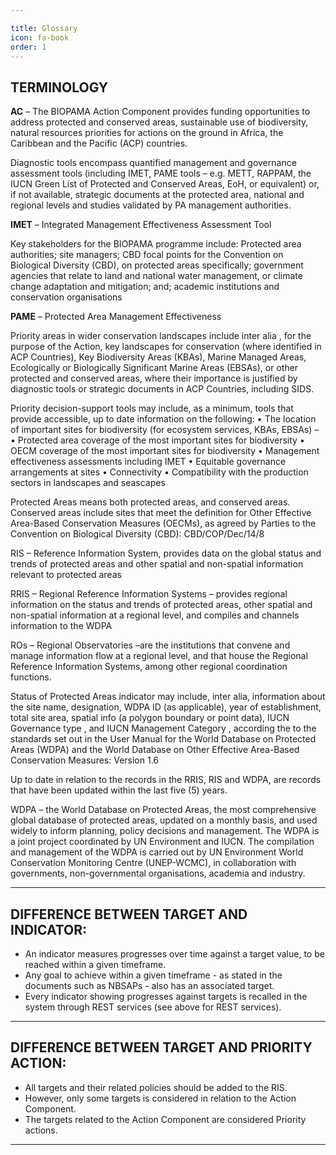 ```yaml
---

title: Glossary
icon: fa-book
order: 1
---
```


## TERMINOLOGY

**AC** – The BIOPAMA Action Component provides funding opportunities to address protected and conserved areas, sustainable use of biodiversity, natural resources priorities for actions on the ground in Africa, the Caribbean and the Pacific (ACP) countries.

Diagnostic tools encompass quantified management and governance assessment tools (including IMET, PAME tools – e.g. METT, RAPPAM, the IUCN Green List of Protected and Conserved Areas, EoH, or equivalent) or, if not available, strategic documents at the protected area, national and regional levels and studies validated by PA management authorities. 

**IMET** – Integrated Management Effectiveness Assessment Tool 

Key stakeholders for the BIOPAMA programme include: Protected area authorities; site managers; CBD focal points for the Convention on Biological Diversity (CBD), on protected areas specifically; government agencies that relate to land and national water management, or climate change adaptation and mitigation; and; academic institutions and conservation organisations


**PAME** – Protected Area Management Effectiveness

Priority areas in wider conservation landscapes include inter alia , for the purpose of the Action, key landscapes for conservation (where identified in ACP Countries), Key Biodiversity Areas (KBAs), Marine Managed Areas, Ecologically or Biologically Significant Marine Areas (EBSAs),  or other protected and conserved areas, where their importance is justified by diagnostic tools  or strategic documents in ACP Countries, including SIDS.

Priority decision-support tools may include, as a minimum, tools that provide accessible, up to date information on the following:
•	The location of important sites for biodiversity (for ecosystem services, KBAs, EBSAs) – 
•	Protected area coverage of the most important sites for biodiversity 
•	OECM coverage of the most important sites for biodiversity
•	Management effectiveness assessments including IMET
•	Equitable governance arrangements at sites
•	Connectivity
•	Compatibility with the production sectors in landscapes and seascapes 


Protected Areas means both protected areas, and conserved areas. Conserved areas include sites that meet the definition for Other Effective Area-Based Conservation Measures (OECMs), as agreed by Parties to the Convention on Biological Diversity (CBD): CBD/COP/Dec/14/8

RIS – Reference Information System, provides data on the global status and trends of protected areas and other spatial and non-spatial information relevant to protected areas

RRIS – Regional Reference Information Systems – provides regional information on the status and trends of protected areas, other spatial and non-spatial information at a regional level, and compiles and channels information to the WDPA

ROs – Regional Observatories –are the institutions that convene and manage information flow at a regional level, and that house the Regional Reference Information Systems, among other regional coordination functions.

Status of Protected Areas indicator may include, inter alia, information about the site name, designation, WDPA ID (as applicable), year of establishment, total site area, spatial info (a polygon boundary or point data), IUCN Governance type , and IUCN Management Category , according the to the standards set out in the User Manual for the World Database on Protected Areas (WDPA) and the World Database on Other Effective Area-Based Conservation Measures: Version 1.6 

Up to date in relation to the records in the RRIS, RIS and WDPA, are records that have been updated within the last five (5) years. 

WDPA – the World Database on Protected Areas, the most comprehensive global database of protected areas, updated on a monthly basis, and used widely to inform planning, policy decisions and management. The WDPA is a joint project coordinated by UN Environment and IUCN. The compilation and management of the WDPA is carried out by UN Environment World Conservation Monitoring Centre (UNEP-WCMC), in collaboration with governments, non-governmental organisations, academia and industry.  

----

## DIFFERENCE BETWEEN TARGET AND INDICATOR:

- An indicator measures progresses over time against a target value, to be reached within a given timeframe.
- Any goal to achieve within a given timeframe - as stated in the documents such as NBSAPs - also has an associated target. 
- Every indicator showing progresses against targets is recalled in the system through REST services (see above for REST services).

----

## DIFFERENCE BETWEEN TARGET AND PRIORITY ACTION:
- All targets and their related policies should be added to the RIS.	
- However, only some targets is considered in relation to the Action Component.
- The targets related to the Action Component are considered Priority actions.

----
